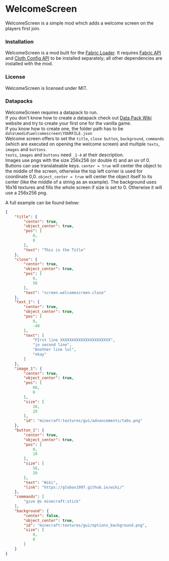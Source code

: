 # WelcomeScreen
WelcomeScreen is a simple mod which adds a welcome screen on the players first join.

### Installation
WelcomeScreen is a mod built for the [Fabric Loader](https://fabricmc.net/). It requires [Fabric API](https://www.curseforge.com/minecraft/mc-mods/fabric-api) and [Cloth Config API](https://www.curseforge.com/minecraft/mc-mods/cloth-config) to be installed separately; all other dependencies are installed with the mod.

### License
WelcomeScreen is licensed under MIT.

### Datapacks
WelcomeScreen requires a datapack to run.  
If you don't know how to create a datapack check out [Data Pack Wiki](https://minecraft.fandom.com/wiki/Data_Pack)
website and try to create your first one for the vanilla game.  
If you know how to create one, the folder path has to be ```data\modid\welcomescreen\YOURFILE.json```  
Welcome screen offers to set the ``title``, ``close button``, ``background``, ``commands`` (which are executed on opening the welcome screen) and multiple ``texts``, ``images`` and ``buttons``.  
``texts``, ``images`` and ``buttons`` need `_1-4` at their description.  
Images use pngs with the size 256x256 (or double it) and an uv of 0.  
Buttons can use translateable keys. `center = true` will center the object to the middle of the screen, otherwise the top left corner is used for coordinate 0,0. `object_center = true` will center the object itself to its center (like the middle of a string as an example).
The background uses 16x16 textures and fills the whole screen if size is set to 0. Otherwise it will use a 256x256 png.

A full example can be found below:
```json
{
    "title": {
        "center": true,
        "object_center": true,
        "pos": [
            0,
            8
        ],
        "text": "This is the Title"
    },
    "close": {
        "center": true,
        "object_center": true,
        "pos": [
            0,
            50
        ],
        "text": "screen.welcomescreen.close"
    },
    "text_1": {
        "center": true,
        "object_center": true,
        "pos": [
            0,
            -40
        ],
        "text": [
            "FIrst line XXXXXXXXXXXXXXXXXXXXXX",
            "jo second line",
            "Another line lul",
            "okay"
        ]
    },
    "image_1": {
        "center": true,
        "object_center": true,
        "pos": [
            60,
            0
        ],
        "size": [
            28,
            29
        ],
        "id": "minecraft:textures/gui/advancements/tabs.png"
    },
    "button_1": {
        "center": true,
        "object_center": true,
        "pos": [
            0,
            10
        ],
        "size": [
            50,
            20
        ],
        "text": "Wiki",
        "link": "https://globox1997.github.io/wiki/"
    },
    "commands": [
        "give @s minecraft:stick"
    ],
    "background": {
        "center": false,
        "object_center": true,
        "id": "minecraft:textures/gui/options_background.png",
        "size": [
            0,
            0
        ]
    }
}
```